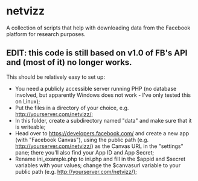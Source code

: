 # netvizz
A collection of scripts that help with downloading data from the Facebook platform for research purposes.

## EDIT: this code is still based on v1.0 of FB's API and (most of it) no longer works.

This should be relatively easy to set up:
- You need a publicly accessible server running PHP (no database involved, but apparently Windows does not work - I've only tested this on Linux);
- Put the files in a directory of your choice, e.g. http://yourserver.com/netvizz/;
- In this folder, create a subdirectory named "data" and make sure that it is writeable;
- Head over to https://developers.facebook.com/ and create a new app (with "Facebook Canvas"), using the public path (e.g. http://yourserver.com/netvizz/) as the Canvas URL in the "settings" pane; there you'll also find your App ID and App Secret;
- Rename ini_example.php to ini.php and fill in the $appid and $secret variables with your values; change the $canvasurl variable to your public path (e.g. http://yourserver.com/netvizz/);
